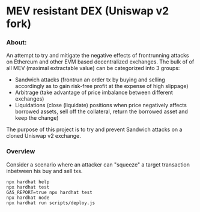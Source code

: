 # MEV resistant DEX (Uniswap v2 fork)

### About:
An attempt to try and mitigate the negative effects of frontrunning attacks on Ethereum and other EVM based decentralized exchanges.
The bulk of of all MEV (maximal extractable value) can be categorized into 3 groups:

- Sandwich attacks (frontrun an order tx by buying and selling accordingly as to gain risk-free profit at the expense of high slippage)
- Arbitrage (take advantage of price imbalance between different exchanges)
- Liquidations (close (liquidate) positions when price negatively affects borrowed assets, sell off the collateral, return the borrowed asset and keep the change)

The purpose of this project is to try and prevent Sandwich attacks on a cloned Uniswap v2 exchange.

### Overview
Consider a scenario where an attacker can "squeeze" a target transaction inbetween his buy and sell txs.




```shell
npx hardhat help
npx hardhat test
GAS_REPORT=true npx hardhat test
npx hardhat node
npx hardhat run scripts/deploy.js
```
